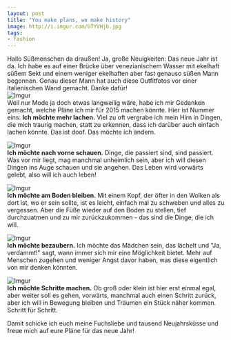 ```yaml
---
layout: post
title: "You make plans, we make history"
image: http://i.imgur.com/U7YVHjb.jpg
tags:
- fashion
---   
```


Hallo Süßmenschen da draußen!
Ja, große Neuigkeiten: Das neue Jahr ist da. Ich habe es auf einer Brücke über venezianischem Wasser mit ekelhaft süßem Sekt und einem weniger ekelhaften aber fast genauso süßen Mann begonnen. Genau dieser Mann hat auch diese Outfitfotos vor einer italienischen Wand gemacht. Danke dafür!  
![Imgur](http://i.imgur.com/l4HpzwY.jpg)  
Weil nur Mode ja doch etwas langweilig wäre, habe ich mir Gedanken gemacht, welche Pläne ich mir für 2015 machen könnte. Hier ist Nummer eins:
 **Ich möchte mehr lachen.** Viel zu oft vergrabe ich mein Hirn in Dingen, die mich traurig machen, statt zu erkennen, dass ich darüber auch einfach lachen könnte. Das ist doof. Das möchte ich ändern.  

![Imgur](http://i.imgur.com/5summyG.jpg)  
 **Ich möchte nach vorne schauen.** Dinge, die passiert sind, sind passiert. Was vor mir liegt, mag manchmal unheimlich sein, aber ich will diesen Dingen ins Auge schauen und sie angehen. Das Leben wird vorwärts gelebt, also will ich auch leben!  

![Imgur](http://i.imgur.com/EWImnys.jpg)  
 **Ich möchte am Boden bleiben.** Mit einem Kopf, der öfter in den Wolken als dort ist, wo er sein sollte, ist es leicht, einfach mal zu schweben und alles zu vergessen. Aber die Füße wieder auf den Boden zu stellen, tief durchzuatmen und zu mir zurückzukommen - das sind die Dinge, die ich will.  
 
![Imgur](http://i.imgur.com/zKNZw0O.jpg)  
 **Ich möchte bezaubern.** Ich möchte das Mädchen sein, das lächelt und "Ja, verdammt!" sagt, wann immer sich mir eine Möglichkeit bietet. Mehr auf Menschen zugehen und weniger Angst davor haben, was diese eigentlich von mir denken könnten.  
 
![Imgur](http://i.imgur.com/PxPnPmF.jpg)  
 **Ich möchte Schritte machen.** Ob groß oder klein ist hier erst einmal egal, aber weiter soll es gehen, vorwärts, manchmal auch einen Schritt zurück, aber ich will in Bewegung bleiben und Träumen ein Stück näher kommen. Schritt für Schritt.  


Damit schicke ich euch meine Fuchsliebe und tausend Neujahrsküsse und freue mich auf eure Pläne für das neue Jahr!

